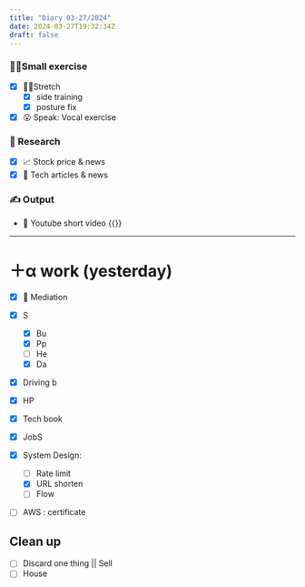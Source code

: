 ```yaml
---
title: "Diary 03-27/2024"  
date: 2024-03-27T19:32:34Z
draft: false
---
```


### 🧘‍♀️Small exercise

- [x]  🧎‍♀️Stretch
    - [x]  side training
    - [x]  posture fix
- [x]  😮 Speak: Vocal exercise

### 👀 Research

- [x]  📈 Stock price & news
- [x]  👾 Tech articles & news

### ✍️ Output

- 🎥 Youtube short video {{<youtube nyE2DXFzQXQ>}}

---

# ＋α work (yesterday)

- [x]  🧘 Mediation
- [x]  S
    - [x]  Bu
    - [x]  Pp
    - [ ]  He
    - [x]  Da
- [x]  Driving b
- [x]  HP
- [x]  Tech book

- [x]  JobS
- [x]  System Design:
    - [ ]  Rate limit
    - [x]  URL shorten
    - [ ]  Flow
- [ ]  AWS : certificate

## Clean up

- [ ]  Discard one thing || Sell
- [ ]  House